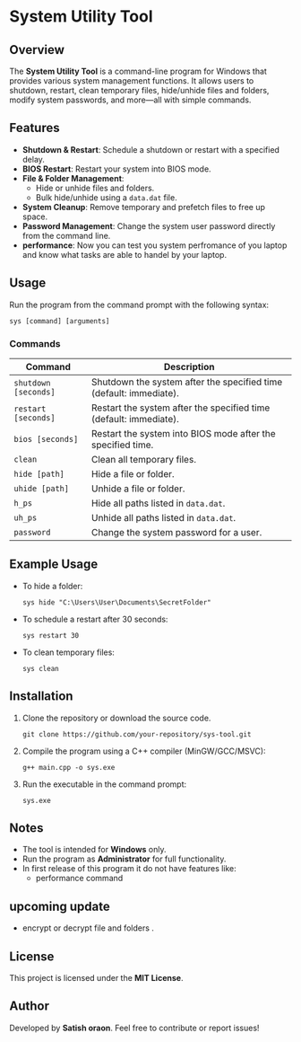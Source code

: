 # System Utility Tool

## Overview
The **System Utility Tool** is a command-line program for Windows that provides various system management functions. It allows users to shutdown, restart, clean temporary files, hide/unhide files and folders, modify system passwords, and more—all with simple commands.

## Features
- **Shutdown & Restart**: Schedule a shutdown or restart with a specified delay.
- **BIOS Restart**: Restart your system into BIOS mode.
- **File & Folder Management**:
  - Hide or unhide files and folders.
  - Bulk hide/unhide using a `data.dat` file.
- **System Cleanup**: Remove temporary and prefetch files to free up space.
- **Password Management**: Change the system user password directly from the command line.
- **performance**: Now you can test you system perfromance of you laptop and know what tasks are able to handel by your laptop.

## Usage
Run the program from the command prompt with the following syntax:

```
sys [command] [arguments]
```

### Commands
| Command        | Description |
|---------------|-------------|
| `shutdown [seconds]` | Shutdown the system after the specified time (default: immediate). |
| `restart [seconds]` | Restart the system after the specified time (default: immediate). |
| `bios [seconds]` | Restart the system into BIOS mode after the specified time. |
| `clean` | Clean all temporary files. |
| `hide [path]` | Hide a file or folder. |
| `uhide [path]` | Unhide a file or folder. |
| `h_ps` | Hide all paths listed in `data.dat`. |
| `uh_ps` | Unhide all paths listed in `data.dat`. |
| `password` | Change the system password for a user. |

## Example Usage
- To hide a folder:
  ```
  sys hide "C:\Users\User\Documents\SecretFolder"
  ```
- To schedule a restart after 30 seconds:
  ```
  sys restart 30
  ```
- To clean temporary files:
  ```
  sys clean
  ```

## Installation
1. Clone the repository or download the source code.
   ```
   git clone https://github.com/your-repository/sys-tool.git
   ```
2. Compile the program using a C++ compiler (MinGW/GCC/MSVC):
   ```
   g++ main.cpp -o sys.exe
   ```
3. Run the executable in the command prompt:
   ```
   sys.exe
   ```

## Notes
- The tool is intended for **Windows** only.
- Run the program as **Administrator** for full functionality.
- In first release of this program it do not have features like:
  - performance command 

## upcoming update 
- encrypt or decrypt file and folders . 

## License
This project is licensed under the **MIT License**.

## Author
Developed by **Satish oraon**. Feel free to contribute or report issues!

